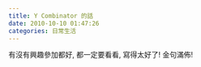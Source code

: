 ```yaml
---
title: Y Combinator 的話
date: 2010-10-10 01:47:26
categories: 日常生活
---
```




有沒有興趣參加都好, 都一定要看看, 寫得太好了! 金句滿佈!